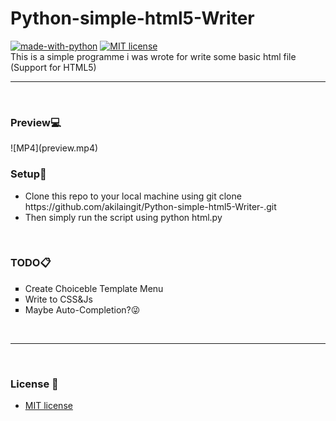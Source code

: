# Python-simple-html5-Writer<br>
[![made-with-python](https://img.shields.io/badge/Made%20with-Python-1f425f.svg)](https://www.python.org/) [![MIT license](https://img.shields.io/badge/License-MIT-blue.svg)](https://lbesson.mit-license.org/)<br>
This is a simple programme i was wrote for write some basic html file (Support for HTML5)
<hr><br>

<h3>Preview💻</h3>
![MP4](preview.mp4)
  
<h3>Setup🔨</h3>
<ul>
  <li>Clone this repo to your local machine using git clone https://github.com/akilaingit/Python-simple-html5-Writer-.git</li>
  <li>Then simply run the script using python html.py</li>
</ul><br>

<h3>TODO📋</h3>
<Ul style="list-style-type:square;">
  <li>Create Choiceble Template Menu</li>
  <li>Write to CSS&Js</li>
  <li>Maybe Auto-Completion?😜</li>
</ul><br>

<hr><br>
<h3>License 📜</h3>
<ul>
  <li><a href="https://opensource.org/licenses/mit-license.php">MIT license</a></li>
</ul>

